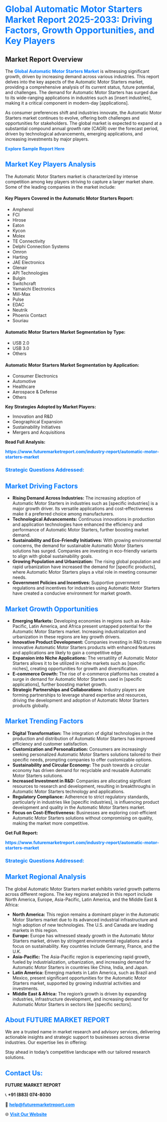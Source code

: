 <h1 style="color: #007BFF;">Global Automatic Motor Starters Market Report 2025-2033: Driving Factors, Growth Opportunities, and Key Players</h1>

<section id="overview">
<h2>Market Report Overview</h2>
<p>The <a href="https://www.futuremarketreport.com/industry-report/automatic-motor-starters-market" style="color: #007BFF; text-decoration: none;"><strong>Global Automatic Motor Starters Market</strong></a> is witnessing significant growth, driven by increasing demand across various industries. This report delves into the key aspects of the Automatic Motor Starters market, providing a comprehensive analysis of its current status, future potential, and challenges. The demand for Automatic Motor Starters has surged due to its wide-ranging applications in industries such as [insert industries], making it a critical component in modern-day [applications].</p>
<p>As consumer preferences shift and industries innovate, the Automatic Motor Starters market continues to evolve, offering both challenges and opportunities for stakeholders. The global market is expected to expand at a substantial compound annual growth rate (CAGR) over the forecast period, driven by technological advancements, emerging applications, and increasing investments by major players.</p>
</section>

<section id="overview">
<p><a href="https://www.futuremarketreport.com/request-sample/reportId=37407" style="color: #007BFF; text-decoration: none;"><strong>Explore Sample Report Here</strong></a></p>
</section>

<section id="key-players">
<h2 style="color: #007BFF;">Market Key Players Analysis</h2>
<p>The Automatic Motor Starters market is characterized by intense competition among key players striving to capture a larger market share. Some of the leading companies in the market include:</p>
<h4>Key Players Covered in the Automatic Motor Starters Report:</h4>
<ul><li>Amphenol</li><li>FCI</li><li>Hirose</li><li>Eaton</li><li>Kycon</li><li>Molex</li><li>TE Connectivity</li><li>Delphi Connection Systems</li><li>Omron</li><li>Harting</li><li>JAE Electronics</li><li>Glenair</li><li>API Technologies</li><li>Bulgin</li><li>Switchcraft</li><li>Yamaichi Electronics</li><li>Mill-Max</li><li>Pulse</li><li>EDAC</li><li>Neutrik</li><li>Phoenix Contact</li><li>Souriau</li></ul>
<h4>Automatic Motor Starters Market Segmentation by Type:</h4>
<ul><li>USB 2.0</li><li>USB 3.0</li><li>Others</li></ul>

<h4>Automatic Motor Starters Market Segmentation by Application:</h4>
<ul><li>Consumer Electronics</li><li>Automotive</li><li>Healthcare</li><li>Aerospace &amp; Defense</li><li>Others</li></ul>
<p><strong>Key Strategies Adopted by Market Players:</strong></p>
<ul>
<li>Innovation and R&D</li>
<li>Geographical Expansion</li>
<li>Sustainability Initiatives</li>
<li>Mergers and Acquisitions</li>
</ul>
</section>

<section>
<p><strong>Read Full Analysis: </strong></p><a href="https://www.futuremarketreport.com/industry-report/automatic-motor-starters-market" style="color: #007BFF; text-decoration: none;"><strong>https://www.futuremarketreport.com/industry-report/automatic-motor-starters-market</strong></a>
<h3 style="color: #007BFF;">Strategic Questions Addressed:</h3>
</section>

<section id="driving-factors">
<h2 style="color: #007BFF;">Market Driving Factors</h2>
<ul>
<li><strong>Rising Demand Across Industries:</strong> The increasing adoption of Automatic Motor Starters in industries such as [specific industries] is a major growth driver. Its versatile applications and cost-effectiveness make it a preferred choice among manufacturers.</li>
<li><strong>Technological Advancements:</strong> Continuous innovations in production and application technologies have enhanced the efficiency and performance of Automatic Motor Starters, further boosting market demand.</li>
<li><strong>Sustainability and Eco-Friendly Initiatives:</strong> With growing environmental concerns, the demand for sustainable Automatic Motor Starters solutions has surged. Companies are investing in eco-friendly variants to align with global sustainability goals.</li>
<li><strong>Growing Population and Urbanization:</strong> The rising global population and rapid urbanization have increased the demand for [specific products], where Automatic Motor Starters plays a vital role in meeting consumer needs.</li>
<li><strong>Government Policies and Incentives:</strong> Supportive government regulations and incentives for industries using Automatic Motor Starters have created a conducive environment for market growth.</li>
</ul>
</section>

<section id="growth-opportunities">
<h2 style="color: #007BFF;">Market Growth Opportunities</h2>
<ul>
<li><strong>Emerging Markets:</strong> Developing economies in regions such as Asia-Pacific, Latin America, and Africa present untapped potential for the Automatic Motor Starters market. Increasing industrialization and urbanization in these regions are key growth drivers.</li>
<li><strong>Innovative Product Development:</strong> Companies investing in R&D to create innovative Automatic Motor Starters products with enhanced features and applications are likely to gain a competitive edge.</li>
<li><strong>Expansion into Niche Applications:</strong> The versatility of Automatic Motor Starters allows it to be utilized in niche markets such as [specific niches], creating opportunities for growth and diversification.</li>
<li><strong>E-commerce Growth:</strong> The rise of e-commerce platforms has created a surge in demand for Automatic Motor Starters used in [specific applications], further boosting market growth.</li>
<li><strong>Strategic Partnerships and Collaborations:</strong> Industry players are forming partnerships to leverage shared expertise and resources, driving the development and adoption of Automatic Motor Starters products globally.</li>
</ul>
</section>

<section id="trending-factors">
<h2 style="color: #007BFF;">Market Trending Factors</h2>
<ul>
<li><strong>Digital Transformation:</strong> The integration of digital technologies in the production and distribution of Automatic Motor Starters has improved efficiency and customer satisfaction.</li>
<li><strong>Customization and Personalization:</strong> Consumers are increasingly seeking personalized Automatic Motor Starters solutions tailored to their specific needs, prompting companies to offer customizable options.</li>
<li><strong>Sustainability and Circular Economy:</strong> The push towards a circular economy has driven demand for recyclable and reusable Automatic Motor Starters solutions.</li>
<li><strong>Increased Investment in R&D:</strong> Companies are allocating significant resources to research and development, resulting in breakthroughs in Automatic Motor Starters technology and applications.</li>
<li><strong>Regulatory Compliance:</strong> Adherence to strict regulatory standards, particularly in industries like [specific industries], is influencing product development and quality in the Automatic Motor Starters market.</li>
<li><strong>Focus on Cost-Effectiveness:</strong> Businesses are exploring cost-efficient Automatic Motor Starters solutions without compromising on quality, making the market more competitive.</li>
</ul>
</section>

<section>
<p><strong>Get Full Report: </strong></p><a href="https://www.futuremarketreport.com/industry-report/automatic-motor-starters-market" style="color: #007BFF; text-decoration: none;"><strong>https://www.futuremarketreport.com/industry-report/automatic-motor-starters-market</strong></a>
<h3 style="color: #007BFF;">Strategic Questions Addressed:</h3>
</section>


<section id="regional-analysis">
<h2 style="color: #007BFF;">Market Regional Analysis</h2>
<p>The global Automatic Motor Starters market exhibits varied growth patterns across different regions. The key regions analyzed in this report include North America, Europe, Asia-Pacific, Latin America, and the Middle East & Africa:</p>
<ul>
<li><strong>North America:</strong> This region remains a dominant player in the Automatic Motor Starters market due to its advanced industrial infrastructure and high adoption of new technologies. The U.S. and Canada are leading markets in this region.</li>
<li><strong>Europe:</strong> Europe has witnessed steady growth in the Automatic Motor Starters market, driven by stringent environmental regulations and a focus on sustainability. Key countries include Germany, France, and the U.K.</li>
<li><strong>Asia-Pacific:</strong> The Asia-Pacific region is experiencing rapid growth, fueled by industrialization, urbanization, and increasing demand for Automatic Motor Starters in countries like China, India, and Japan.</li>
<li><strong>Latin America:</strong> Emerging markets in Latin America, such as Brazil and Mexico, present significant opportunities for the Automatic Motor Starters market, supported by growing industrial activities and investments.</li>
<li><strong>Middle East & Africa:</strong> The region’s growth is driven by expanding industries, infrastructure development, and increasing demand for Automatic Motor Starters in sectors like [specific sectors].</li>
</ul>
</section>

<footer>
<h2 style="color: #007BFF;">About FUTURE MARKET REPORT</h2>
<p>We are a trusted name in market research and advisory services, delivering actionable insights and strategic support to businesses across diverse industries. Our expertise lies in offering:</p>

<p>Stay ahead in today’s competitive landscape with our tailored research solutions.</p>

<h2 style="color: #007BFF;">Contact Us:</h2>
<p><strong>FUTURE MARKET REPORT</strong></p>
<p>📞 <strong>+91 (883) 074-8030</strong></p>
<p>📧 <strong><a href="mailto:help@futuremarketreport.com" style="color: #007BFF;">help@futuremarketreport.com</a></strong></p>
<p>🌐 <strong><a href="https://www.futuremarketreport.com/" style="color: #007BFF;">Visit Our Website</a></strong></p>
</footer>